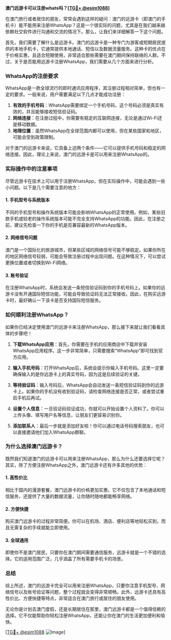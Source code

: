 **澳门远游卡可以注册whats吗？[[TG💪+ @esim1088](https://t.me/s/esim1088)]**

在澳门旅行或者居住的朋友，常常会遇到这样的疑问：澳门的远游卡（即澳门的手机卡）能不能用来注册WhatsApp？这是一个很实际的问题，尤其是在我们越来越依赖社交软件进行沟通和交流的情况下。那么，让我们来详细解答一下这个问题。

首先，我们需要了解什么是远游卡。澳门的远游卡是一种专门为游客或短期居民提供的本地手机卡，它通常提供本地通话、短信以及数据流量服务。这种卡的优点在于价格实惠，且适合短期使用，非常适合那些需要在澳门期间保持联络的人群。不过，关于是否能用远游卡注册WhatsApp，我们需要从几个方面来进行分析。

### WhatsApp的注册要求

WhatsApp是一款全球流行的即时通讯应用程序，其注册过程相对简单，但也有一定的要求。一般来说，用户需要满足以下几点才能成功注册：

1. **有效的手机号码**：WhatsApp需要绑定一个手机号码，这个号码必须是真实有效的，并且能够接收短信验证码。
2. **网络连接**：在注册过程中，你需要有稳定的互联网连接，无论是通过Wi-Fi还是移动数据。
3. **地理位置**：虽然WhatsApp在全球范围内都可以使用，但在某些国家和地区，可能会受到政策限制。

对于澳门的远游卡来说，它具备上述两个条件——它可以提供手机号码和稳定的网络连接。因此，理论上来说，澳门的远游卡是可以用来注册WhatsApp的。

### 实际操作中的注意事项

尽管远游卡在技术上可以用于注册WhatsApp，但在实际操作中，可能会遇到一些小问题。以下是几个需要注意的地方：

#### 1. 手机型号与系统版本

不同的手机型号和操作系统版本可能会影响WhatsApp的正常使用。例如，某些旧款手机或较老的操作系统版本可能不完全支持WhatsApp的功能。因此，在注册之前，建议先检查一下你的手机是否兼容最新的WhatsApp版本。

#### 2. 网络信号问题

澳门是一个国际化的旅游城市，但某些区域的网络信号可能不够稳定。如果你所在的地区网络信号较弱，可能会导致注册过程中出现问题。在这种情况下，可以尝试更换位置或者切换到Wi-Fi网络。

#### 3. 账号验证

在注册WhatsApp时，系统会发送一条短信验证码到你的手机号码上。如果你的远游卡没有开通国际短信功能，可能会导致验证码无法正常接收。因此，在购买远游卡时，最好确认一下该卡是否支持国际短信服务。

### 如何顺利注册WhatsApp？

如果你已经决定使用澳门的远游卡来注册WhatsApp，那么接下来就让我们看看具体的步骤吧！

1. **下载WhatsApp应用**：首先，你需要在手机的应用商店中下载并安装WhatsApp应用程序。这一步非常简单，只需要搜索“WhatsApp”即可找到官方应用。

2. **输入手机号码**：打开WhatsApp后，系统会提示你输入手机号码。这里一定要确保输入的是你远游卡上的真实号码，因为这是后续验证的关键。

3. **等待验证码**：输入号码后，WhatsApp会自动发送一条短信验证码到你的远游卡上。如果你的手机没有收到验证码，请检查网络连接是否正常，或者尝试重启手机后再试。

4. **设置个人信息**：一旦验证码验证成功，你就可以开始设置个人资料了。你可以上传头像、填写用户名等信息，让朋友们更容易识别你。

5. **添加联系人**：最后一步就是添加好友啦！你可以通过电话号码搜索朋友，也可以直接邀请他们加入WhatsApp群聊。

### 为什么选择澳门远游卡？

既然我们知道澳门的远游卡可以用来注册WhatsApp，那么为什么还要选择它呢？其实，除了方便注册WhatsApp之外，澳门远游卡还有许多其他的优势：

#### 1. 高性价比

相比于国内的漫游套餐，澳门远游卡的价格更加实惠。它不仅包含了本地通话和短信服务，还提供了大量的数据流量，让你随时随地都能畅享网络。

#### 2. 方便快捷

购买澳门远游卡的过程非常简便。你可以在机场、酒店、便利店等地轻松买到，而且无需复杂的手续就能立即使用。

#### 3. 全球通用

即使你不是澳门居民，只要你在澳门期间需要通信服务，远游卡就是一个不错的选择。它的适用范围广泛，几乎涵盖了所有需要手机卡的场景。

### 总结

综上所述，澳门的远游卡完全可以用来注册WhatsApp，只要你注意手机型号、网络信号以及账号验证等问题，整个过程就会变得非常顺畅。此外，远游卡还具有高性价比、方便快捷等特点，非常适合在澳门旅行或居住的朋友使用。

无论你是计划去澳门度假，还是长期居住在那里，澳门远游卡都是一个值得信赖的选择。它不仅能帮助你轻松注册WhatsApp，还能让你在澳门的生活更加便利和愉快。

[[TG💪+ @esim1088](https://t.me/s/esim1088) ![Image](https://i.postimg.cc/4NQfJmqS/Snipaste-2025-05-13-00-14-12.png)]